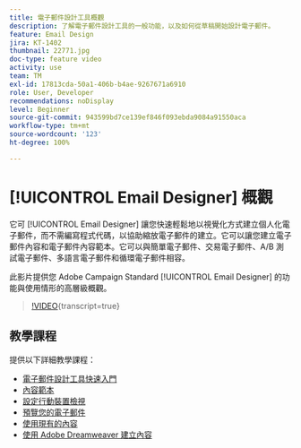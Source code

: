 ```yaml
---
title: 電子郵件設計工具概觀
description: 了解電子郵件設計工具的一般功能，以及如何從草稿開始設計電子郵件。
feature: Email Design
jira: KT-1402
thumbnail: 22771.jpg
doc-type: feature video
activity: use
team: TM
exl-id: 17813cda-50a1-406b-b4ae-9267671a6910
role: User, Developer
recommendations: noDisplay
level: Beginner
source-git-commit: 943599bd7ce139ef846f093ebda9084a91550aca
workflow-type: tm+mt
source-wordcount: '123'
ht-degree: 100%

---
```


# [!UICONTROL Email Designer] 概觀

它可 [!UICONTROL Email Designer] 讓您快速輕鬆地以視覺化方式建立個人化電子郵件，而不需編寫程式代碼，以協助縮放電子郵件的建立。它可以讓您建立電子郵件內容和電子郵件內容範本。它可以與簡單電子郵件、交易電子郵件、A/B 測試電子郵件、多語言電子郵件和循環電子郵件相容。

此影片提供您 Adobe Campaign Standard [!UICONTROL Email Designer] 的功能與使用情形的高層級概觀。

>[!VIDEO](https://video.tv.adobe.com/v/22771?learn=on){transcript=true}

## 教學課程

提供以下詳細教學課程：

* [電子郵件設計工具快速入門](/help/designing-content/email-designer/getting-started-with-the-email-designer.md)
* [內容範本](/help/designing-content/email-designer/email-content-templates.md)
* [設定行動裝置檢視](/help/designing-content/email-designer/configure-the-mobile-view.md)
* [預覽您的電子郵件](/help/designing-content/email-designer/preview-your-email.md)
* [使用現有的內容](/help/designing-content/email-designer/working-with-existing-content.md)
* [使用 Adobe Dreamweaver 建立內容](/help/designing-content/email-designer/dreamweaver-integration.md)
